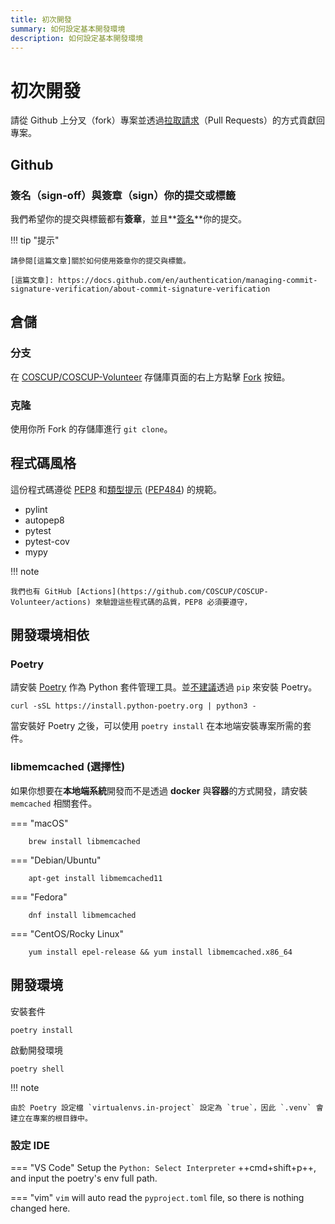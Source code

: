 ```yaml
---
title: 初次開發
summary: 如何設定基本開發環境
description: 如何設定基本開發環境
---
```

# 初次開發

請從 Github 上分叉（fork）專案並透過[拉取請求]（Pull Requests）的方式貢獻回專案。

[拉取請求]: https://docs.github.com/en/pull-requests/collaborating-with-pull-requests/proposing-changes-to-your-work-with-pull-requests/about-pull-requests

## Github

### 簽名（sign-off）與簽章（sign）你的提交或標籤

我們希望你的提交與標籤都有**簽章**，並且**[簽名](how-to-signoff.zh-TW.md)**你的提交。

!!! tip "提示"

    請參閱[這篇文章]關於如何使用簽章你的提交與標籤。

    [這篇文章]: https://docs.github.com/en/authentication/managing-commit-signature-verification/about-commit-signature-verification

## 倉儲

### 分支

在 [COSCUP/COSCUP-Volunteer](https://github.com/COSCUP/COSCUP-Volunteer) 存儲庫頁面的右上方點擊 [Fork](https://github.com/COSCUP/COSCUP-Volunteer/fork) 按鈕。

### 克隆

使用你所 Fork 的存儲庫進行 `git clone`。

## 程式碼風格

這份程式碼遵從 [PEP8](https://peps.python.org/pep-0008/) 和[類型提示](https://docs.python.org/3/library/typing.html) ([PEP484](https://peps.python.org/pep-0483/)) 的規範。

- pylint
- autopep8
- pytest
- pytest-cov
- mypy

!!! note

    我們也有 GitHub [Actions](https://github.com/COSCUP/COSCUP-Volunteer/actions) 來驗證這些程式碼的品質，PEP8 必須要遵守，

## 開發環境相依

### Poetry

請安裝 [Poetry](https://python-poetry.org/) 作為 Python 套件管理工具。並[不建議](https://python-poetry.org/docs/)透過 `pip` 來安裝 Poetry。

    curl -sSL https://install.python-poetry.org | python3 -

當安裝好 Poetry 之後，可以使用 `poetry install` 在本地端安裝專案所需的套件。

### libmemcached (選擇性)

如果你想要在**本地端系統**開發而不是透過 **docker** 與**容器**的方式開發，請安裝 `memcached` 相關套件。

=== "macOS"

        brew install libmemcached

=== "Debian/Ubuntu"

        apt-get install libmemcached11

=== "Fedora"

        dnf install libmemcached

=== "CentOS/Rocky Linux"

        yum install epel-release && yum install libmemcached.x86_64

## 開發環境

安裝套件

    poetry install

啟動開發環境

    poetry shell

!!! note

    由於 Poetry 設定檔 `virtualenvs.in-project` 設定為 `true`，因此 `.venv` 會建立在專案的根目錄中。

### 設定 IDE

=== "VS Code"
    Setup the `Python: Select Interpreter` ++cmd+shift+p++, and input the poetry's env full path.

=== "vim"
    `vim` will auto read the `pyproject.toml` file, so there is nothing changed here.
